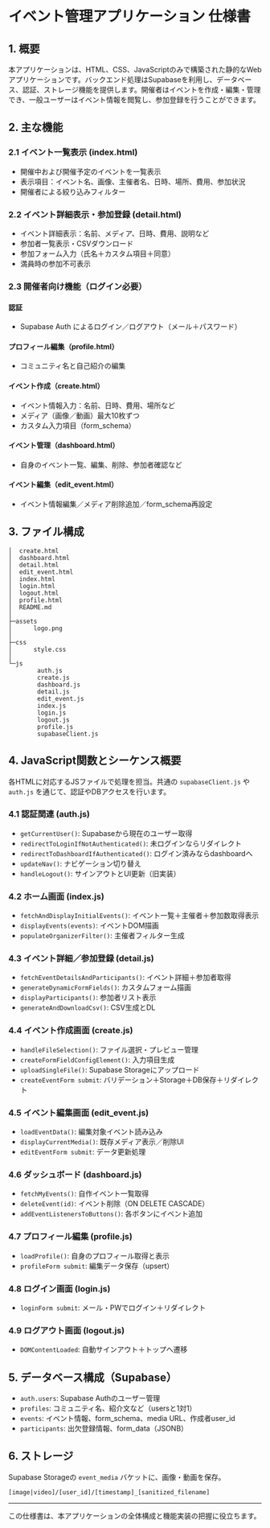 # イベント管理アプリケーション 仕様書

## 1. 概要
本アプリケーションは、HTML、CSS、JavaScriptのみで構築された静的なWebアプリケーションです。バックエンド処理はSupabaseを利用し、データベース、認証、ストレージ機能を提供します。開催者はイベントを作成・編集・管理でき、一般ユーザーはイベント情報を閲覧し、参加登録を行うことができます。

## 2. 主な機能

### 2.1 イベント一覧表示 (index.html)
- 開催中および開催予定のイベントを一覧表示
- 表示項目：イベント名、画像、主催者名、日時、場所、費用、参加状況
- 開催者による絞り込みフィルター

### 2.2 イベント詳細表示・参加登録 (detail.html)
- イベント詳細表示：名前、メディア、日時、費用、説明など
- 参加者一覧表示・CSVダウンロード
- 参加フォーム入力（氏名＋カスタム項目＋同意）
- 満員時の参加不可表示

### 2.3 開催者向け機能（ログイン必要）

#### 認証
- Supabase Auth によるログイン／ログアウト（メール＋パスワード）

#### プロフィール編集（profile.html）
- コミュニティ名と自己紹介の編集

#### イベント作成（create.html）
- イベント情報入力：名前、日時、費用、場所など
- メディア（画像／動画）最大10枚ずつ
- カスタム入力項目（form_schema）

#### イベント管理（dashboard.html）
- 自身のイベント一覧、編集、削除、参加者確認など

#### イベント編集（edit_event.html）
- イベント情報編集／メディア削除追加／form_schema再設定

## 3. ファイル構成

```
│  create.html
│  dashboard.html
│  detail.html
│  edit_event.html
│  index.html
│  login.html
│  logout.html
│  profile.html
│  README.md
│
├─assets
│      logo.png
│
├─css
│      style.css
│
└─js
        auth.js
        create.js
        dashboard.js
        detail.js
        edit_event.js
        index.js
        login.js
        logout.js
        profile.js
        supabaseClient.js
```

## 4. JavaScript関数とシーケンス概要

各HTMLに対応するJSファイルで処理を担当。共通の `supabaseClient.js` や `auth.js` を通じて、認証やDBアクセスを行います。

### 4.1 認証関連 (auth.js)
- `getCurrentUser()`: Supabaseから現在のユーザー取得
- `redirectToLoginIfNotAuthenticated()`: 未ログインならリダイレクト
- `redirectToDashboardIfAuthenticated()`: ログイン済みならdashboardへ
- `updateNav()`: ナビゲーション切り替え
- `handleLogout()`: サインアウトとUI更新（旧実装）

### 4.2 ホーム画面 (index.js)
- `fetchAndDisplayInitialEvents()`: イベント一覧＋主催者＋参加数取得表示
- `displayEvents(events)`: イベントDOM描画
- `populateOrganizerFilter()`: 主催者フィルター生成

### 4.3 イベント詳細／参加登録 (detail.js)
- `fetchEventDetailsAndParticipants()`: イベント詳細＋参加者取得
- `generateDynamicFormFields()`: カスタムフォーム描画
- `displayParticipants()`: 参加者リスト表示
- `generateAndDownloadCsv()`: CSV生成とDL

### 4.4 イベント作成画面 (create.js)
- `handleFileSelection()`: ファイル選択・プレビュー管理
- `createFormFieldConfigElement()`: 入力項目生成
- `uploadSingleFile()`: Supabase Storageにアップロード
- `createEventForm submit`: バリデーション＋Storage＋DB保存＋リダイレクト

### 4.5 イベント編集画面 (edit_event.js)
- `loadEventData()`: 編集対象イベント読み込み
- `displayCurrentMedia()`: 既存メディア表示／削除UI
- `editEventForm submit`: データ更新処理

### 4.6 ダッシュボード (dashboard.js)
- `fetchMyEvents()`: 自作イベント一覧取得
- `deleteEvent(id)`: イベント削除（ON DELETE CASCADE）
- `addEventListenersToButtons()`: 各ボタンにイベント追加

### 4.7 プロフィール編集 (profile.js)
- `loadProfile()`: 自身のプロフィール取得と表示
- `profileForm submit`: 編集データ保存（upsert）

### 4.8 ログイン画面 (login.js)
- `loginForm submit`: メール・PWでログイン＋リダイレクト

### 4.9 ログアウト画面 (logout.js)
- `DOMContentLoaded`: 自動サインアウト＋トップへ遷移

## 5. データベース構成（Supabase）

- `auth.users`: Supabase Authのユーザー管理
- `profiles`: コミュニティ名、紹介文など（usersと1対1）
- `events`: イベント情報、form_schema、media URL、作成者user_id
- `participants`: 出欠登録情報、form_data（JSONB）

## 6. ストレージ

Supabase Storageの `event_media` バケットに、画像・動画を保存。

```
[image|video]/[user_id]/[timestamp]_[sanitized_filename]
```

---

この仕様書は、本アプリケーションの全体構成と機能実装の把握に役立ちます。
